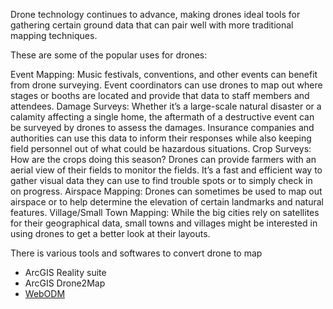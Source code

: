 

Drone technology continues to advance, making drones ideal tools for gathering certain ground data that can pair well with more traditional mapping techniques.


These are some of the popular uses for drones:

Event Mapping: Music festivals, conventions, and other events can benefit from drone surveying. Event coordinators can use drones to map out where stages or booths are located and provide that data to staff members and attendees.
Damage Surveys: Whether it’s a large-scale natural disaster or a calamity affecting a single home, the aftermath of a destructive event can be surveyed by drones to assess the damages. Insurance companies and authorities can use this data to inform their responses while also keeping field personnel out of what could be hazardous situations.
Crop Surveys: How are the crops doing this season? Drones can provide farmers with an aerial view of their fields to monitor the fields. It’s a fast and efficient way to gather visual data they can use to find trouble spots or to simply check in on progress.
Airspace Mapping: Drones can sometimes be used to map out airspace or to help determine the elevation of certain landmarks and natural features.
Village/Small Town Mapping: While the big cities rely on satellites for their geographical data, small towns and villages might be interested in using drones to get a better look at their layouts.



There is various tools and softwares to convert drone to map
- ArcGIS Reality suite
- ArcGIS Drone2Map
- [WebODM](https://www.opendronemap.org/webodm/) 

